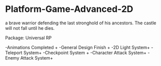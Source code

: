 # Platform-Game-Advanced-2D
 
 
 a brave warrior defending the last stronghold of his ancestors. The castle will not fall until he dies.

Package:
Universal RP

-Animations Completed +
-General Design Finish +
-2D Light System+
-Teleport System+
-Checkpoint System +
-Character Attack System+
-Enemy Attack System+

